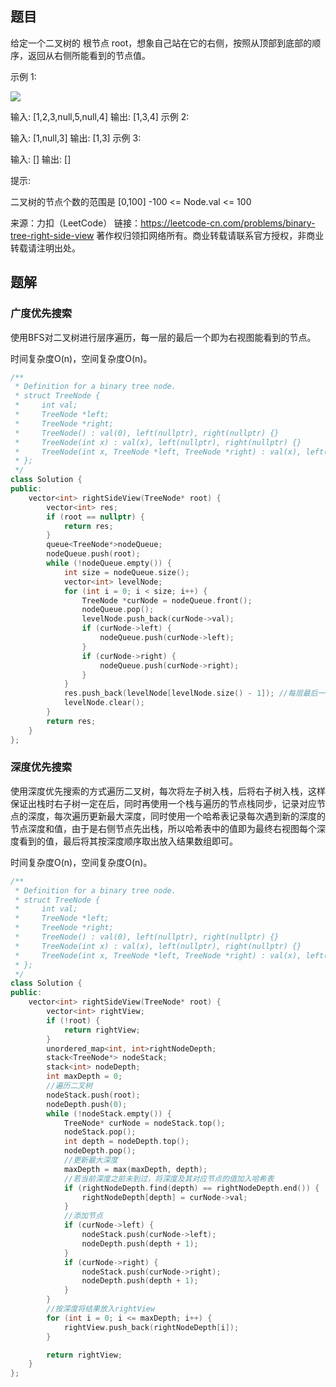 ## 题目

给定一个二叉树的 根节点 root，想象自己站在它的右侧，按照从顶部到底部的顺序，返回从右侧所能看到的节点值。

 

示例 1:

![](https://assets.leetcode.com/uploads/2021/02/14/tree.jpg)

输入: [1,2,3,null,5,null,4]
输出: [1,3,4]
示例 2:

输入: [1,null,3]
输出: [1,3]
示例 3:

输入: []
输出: []


提示:

二叉树的节点个数的范围是 [0,100]
-100 <= Node.val <= 100 

来源：力扣（LeetCode）
链接：https://leetcode-cn.com/problems/binary-tree-right-side-view
著作权归领扣网络所有。商业转载请联系官方授权，非商业转载请注明出处。

## 题解 

### 广度优先搜索

使用BFS对二叉树进行层序遍历，每一层的最后一个即为右视图能看到的节点。

时间复杂度O(n)，空间复杂度O(n)。

```c++
/**
 * Definition for a binary tree node.
 * struct TreeNode {
 *     int val;
 *     TreeNode *left;
 *     TreeNode *right;
 *     TreeNode() : val(0), left(nullptr), right(nullptr) {}
 *     TreeNode(int x) : val(x), left(nullptr), right(nullptr) {}
 *     TreeNode(int x, TreeNode *left, TreeNode *right) : val(x), left(left), right(right) {}
 * };
 */
class Solution {
public:
    vector<int> rightSideView(TreeNode* root) {
        vector<int> res;
        if (root == nullptr) {
            return res;
        }
        queue<TreeNode*>nodeQueue;
        nodeQueue.push(root);
        while (!nodeQueue.empty()) {
            int size = nodeQueue.size();
            vector<int> levelNode;
            for (int i = 0; i < size; i++) {
                TreeNode *curNode = nodeQueue.front();
                nodeQueue.pop();
                levelNode.push_back(curNode->val);
                if (curNode->left) {
                    nodeQueue.push(curNode->left);
                }
                if (curNode->right) {
                    nodeQueue.push(curNode->right);
                }
            }
            res.push_back(levelNode[levelNode.size() - 1]); //每层最后一个节点为右视图看见的节点
            levelNode.clear();
        }
        return res;
    }
};
```

### 深度优先搜索

使用深度优先搜索的方式遍历二叉树，每次将左子树入栈，后将右子树入栈，这样保证出栈时右子树一定在后，同时再使用一个栈与遍历的节点栈同步，记录对应节点的深度，每次遍历更新最大深度，同时使用一个哈希表记录每次遇到新的深度的节点深度和值，由于是右侧节点先出栈，所以哈希表中的值即为最终右视图每个深度看到的值，最后将其按深度顺序取出放入结果数组即可。

时间复杂度O(n)，空间复杂度O(n)。

```c++
/**
 * Definition for a binary tree node.
 * struct TreeNode {
 *     int val;
 *     TreeNode *left;
 *     TreeNode *right;
 *     TreeNode() : val(0), left(nullptr), right(nullptr) {}
 *     TreeNode(int x) : val(x), left(nullptr), right(nullptr) {}
 *     TreeNode(int x, TreeNode *left, TreeNode *right) : val(x), left(left), right(right) {}
 * };
 */
class Solution {
public:
    vector<int> rightSideView(TreeNode* root) {
        vector<int> rightView;
        if (!root) {
            return rightView;
        }
        unordered_map<int, int>rightNodeDepth;
        stack<TreeNode*> nodeStack;
        stack<int> nodeDepth;
        int maxDepth = 0;
		//遍历二叉树
        nodeStack.push(root);
        nodeDepth.push(0);
        while (!nodeStack.empty()) {
            TreeNode* curNode = nodeStack.top();
            nodeStack.pop();
            int depth = nodeDepth.top();
            nodeDepth.pop();
            //更新最大深度
            maxDepth = max(maxDepth, depth); 
			//若当前深度之前未到过，将深度及其对应节点的值加入哈希表
            if (rightNodeDepth.find(depth) == rightNodeDepth.end()) {
                rightNodeDepth[depth] = curNode->val;
            }
			//添加节点
            if (curNode->left) {
                nodeStack.push(curNode->left);
                nodeDepth.push(depth + 1);
            }
            if (curNode->right) {
                nodeStack.push(curNode->right);
                nodeDepth.push(depth + 1);
            }
        }
		//按深度将结果放入rightView
        for (int i = 0; i <= maxDepth; i++) {
            rightView.push_back(rightNodeDepth[i]);
        }

        return rightView;
    }
};
```


